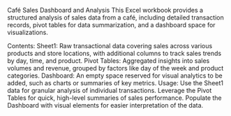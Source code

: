 Café Sales Dashboard and Analysis
This Excel workbook provides a structured analysis of sales data from a café, including detailed transaction records, pivot tables for data summarization, and a dashboard space for visualizations.

Contents:
Sheet1: Raw transactional data covering sales across various products and store locations, with additional columns to track sales trends by day, time, and product.
Pivot Tables: Aggregated insights into sales volumes and revenue, grouped by factors like day of the week and product categories.
Dashboard: An empty space reserved for visual analytics to be added, such as charts or summaries of key metrics.
Usage:
Use the Sheet1 data for granular analysis of individual transactions.
Leverage the Pivot Tables for quick, high-level summaries of sales performance.
Populate the Dashboard with visual elements for easier interpretation of the data.
